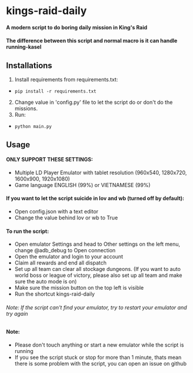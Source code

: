 # kings-raid-daily
#### A modern script to do boring daily mission in King's Raid
#### The difference between this script and normal macro is it can handle running-kasel

## Installations
1. Install requirements from requirements.txt:
  * `pip install -r requirements.txt`
2. Change value in 'config.py' file to let the script do or don't do the missions.
2. Run:
  * `python main.py`

## Usage
#### ONLY SUPPORT THESE SETTINGS:
- Multiple LD Player Emulator with tablet resolution (960x540, 1280x720, 1600x900, 1920x1080)
- Game language ENGLISH (99%) or VIETNAMESE (99%)

#### If you want to let the script suicide in lov and wb (turned off by default):
- Open config.json with a text editor
- Change the value behind lov or wb to True

#### To run the script:
- Open emulator Settings and head to Other settings on the left menu, change @adb_debug to Open connection
- Open the emulator and login to your account
- Claim all rewards and end all dispatch
- Set up all team can clear all stockage dungeons. (If you want to auto world boss or league of victory, please also set up all team and make sure the auto mode is on)
- Make sure the mission button on the top left is visible
- Run the shortcut kings-raid-daily
###### *Note: If the script can't find your emulator, try to restart your emulator and try again*

#### Note:
- Please don't touch anything or start a new emulator while the script is running
- If you see the script stuck or stop for more than 1 minute, thats mean there is some problem with the script, you can open an issue on github
